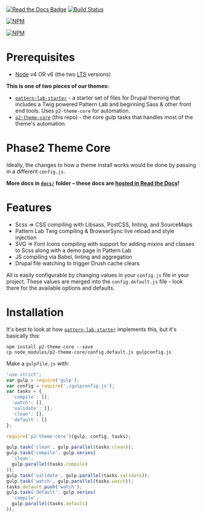 [![Read the Docs Badge](https://readthedocs.org/projects/p2-theme-core/badge/?version=latest)](http://p2-theme-core.readthedocs.org/en/latest/?badge=latest) [![Build Status](https://travis-ci.org/phase2/p2-theme-core.svg?branch=master)](https://travis-ci.org/phase2/p2-theme-core)

[![NPM](https://nodei.co/npm/p2-theme-core.png?downloads=true&downloadRank=true&stars=true)](https://nodei.co/npm/p2-theme-core)

[![NPM](https://nodei.co/npm-dl/p2-theme-core.png?months=6)](https://nodei.co/npm/p2-theme-core)

# Prerequisites

- [Node](https://nodejs.org) v4 OR v6 (the two [LTS](https://github.com/nodejs/LTS) versions)

**This is one of two pieces of our themes:**

- [`pattern-lab-starter`](https://github.com/phase2/pattern-lab-starter) - a starter set of files for Drupal theming that includes a Twig powered Pattern Lab and beginning Sass & other front end tools. Uses `p2-theme-core` for automation.
- [`p2-theme-core`](https://github.com/phase2/p2-theme-core) (this repo) - the core gulp tasks that handles most of the theme's automation.

# Phase2 Theme Core

Ideally, the changes to how a theme install works would be done by passing in a different `config.js`.

**More docs in [`docs/`](https://github.com/phase2/p2-theme-core/tree/master/docs) folder – these docs are [hosted in Read the Docs](http://p2-theme-core.readthedocs.org)!**

# Features

- Scss => CSS compiling with Libsass, PostCSS, linting, and SourceMaps
- Pattern Lab Twig compiling & BrowserSync live reload and style injection
- SVG => Font Icons compiling with support for adding mixins and classes to Scss along with a demo page in Pattern Lab
- JS compiling via Babel, linting and aggregation
- Drupal file watching to trigger Drush cache clears

All is easily configurable by changing values in your `config.js` file in your project. These values are merged into the `config.default.js` file - look there for the available options and defaults.

# Installation

It's best to look at how [`pattern-lab-starter`](https://github.com/phase2/pattern-lab-starter) implements this, but it's basically this:

    npm install p2-theme-core --save
    cp node_modules/p2-theme-core/config.default.js gulpconfig.js

Make a `gulpfile.js` with:

```js
'use strict';
var gulp = require('gulp');
var config = require('./gulpconfig.js');
var tasks = {
  'compile': [],
  'watch': [],
  'validate': [],
  'clean': [],
  'default': []
};

require('p2-theme-core')(gulp, config, tasks);

gulp.task('clean', gulp.parallel(tasks.clean));
gulp.task('compile', gulp.series(
  'clean',
  gulp.parallel(tasks.compile)
));
gulp.task('validate', gulp.parallel(tasks.validate));
gulp.task('watch', gulp.parallel(tasks.watch));
tasks.default.push('watch');
gulp.task('default', gulp.series(
  'compile',
  gulp.parallel(tasks.default)
));
```
